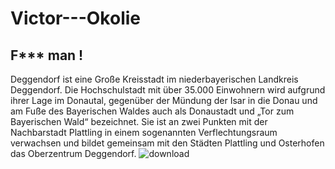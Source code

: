 # Victor---Okolie
## F*** man !
Deggendorf ist eine Große Kreisstadt im niederbayerischen Landkreis Deggendorf. Die Hochschulstadt mit über 35.000 Einwohnern wird aufgrund ihrer Lage im Donautal, gegenüber der Mündung der Isar in die Donau und am Fuße des Bayerischen Waldes auch als Donaustadt und „Tor zum Bayerischen Wald“ bezeichnet. Sie ist an zwei Punkten mit der Nachbarstadt Plattling in einem sogenannten Verflechtungsraum verwachsen und bildet gemeinsam mit den Städten Plattling und Osterhofen das Oberzentrum Deggendorf.
![download](https://user-images.githubusercontent.com/119295853/212855741-3e7c81d9-d4fd-4f0a-ae41-cdf587f47792.jpeg)
